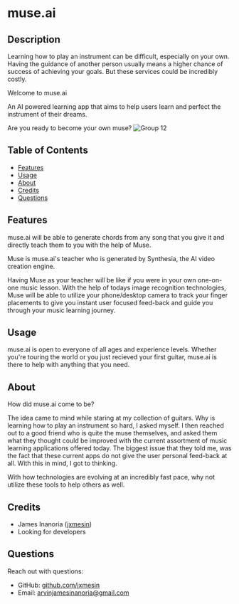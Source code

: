 # muse.ai

## Description
Learning how to play an instrument can be difficult, especially on your own. Having the guidance of another person usually means a higher chance of success of achieving your goals. But these services could be incredibly costly. 

Welcome to muse.ai

An AI powered learning app that aims to help users learn and perfect the instrument of their dreams.

Are you ready to become your own muse?
![Group 12](https://github.com/jxmesin/muse.ai/assets/112153725/b3864434-15a5-4b89-a229-e14159b908ae)

## Table of Contents
- [Features](#features)
- [Usage](#usage)
- [About](#about)
- [Credits](#credits)
- [Questions](#questions)

## Features
muse.ai will be able to generate chords from any song that you give it and directly teach them to you with the help of Muse. 

Muse is muse.ai's teacher who is generated by Synthesia, the AI video creation engine.

Having Muse as your teacher will be like if you were in your own one-on-one music lesson. With the help of todays image recognition technologies, Muse will be able to utilize your phone/desktop camera to track your finger placements to give you instant user focused feed-back and guide you through your music learning journey.

## Usage
muse.ai is open to everyone of all ages and experience levels. Whether you're touring the world or you just recieved your first guitar, muse.ai is there to help with anything that you need.

## About
How did muse.ai come to be?

The idea came to mind while staring at my collection of guitars. Why is learning how to play an instrument so hard, I asked myself. I then reached out to a good friend who is quite the muse themselves, and asked them what they thought could be improved with the current assortment of music learning applications offered today. The biggest issue that they told me, was the fact that these current apps do not give the user personal feed-back at all. With this in mind, I got to thinking.

With how technologies are evolving at an incredibly fast pace, why not utilize these tools to help others as well. 

## Credits
- James Inanoria ([jxmesin](https://github.com/jxmesin))
- Looking for developers

## Questions
Reach out with questions:

- GitHub: [github.com/jxmesin](https://github.com/jxmesin)
- Email: [arvinjamesinanoria@gmail.com](#)
